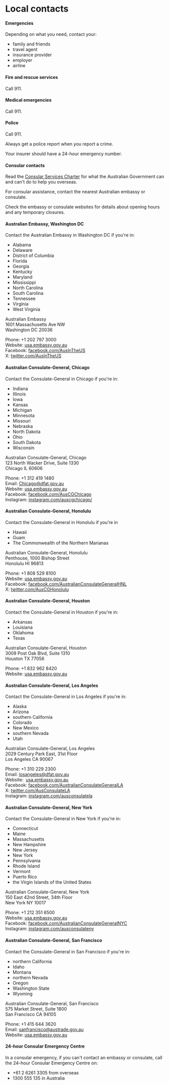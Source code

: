 # Local contacts

#### Emergencies

Depending on what you need, contact your:

* family and friends
* travel agent
* insurance provider
* employer
* airline

#### Fire and rescue services

Call 911.

#### Medical emergencies

Call 911.

#### Police

Call 911.

Always get a police report when you report a crime.

Your insurer should have a 24-hour emergency number.

#### Consular contacts

Read the [Consular Services Charter](https://www.smartraveller.gov.au/node/46) for what the Australian Government can and can't do to help you overseas.

For consular assistance, contact the nearest Australian embassy or consulate.

Check the embassy or consulate websites for details about opening hours and any temporary closures.

#### Australian Embassy, Washington DC

Contact the Australian Embassy in Washington DC if you're in:

* Alabama
* Delaware
* District of Columbia
* Florida
* Georgia
* Kentucky
* Maryland
* Mississippi
* North Carolina
* South Carolina
* Tennessee
* Virginia
* West Virginia

Australian Embassy  
1601 Massachusetts Ave NW  
Washington DC 20036

Phone: +1 202 797 3000  
Website: [usa.embassy.gov.au](https://usa.embassy.gov.au/)  
Facebook: [facebook.com/AusInTheUS](http://www.facebook.com/AusInTheUS)   
X: [twitter.com/AusInTheUS](https://twitter.com/AusintheUS)

#### Australian Consulate-General, Chicago

Contact the Consulate-General in Chicago if you're in:

* Indiana
* Illinois
* Iowa
* Kansas
* Michigan
* Minnesota
* Missouri
* Nebraska
* North Dakota
* Ohio
* South Dakota
* Wisconsin

Australian Consulate-General, Chicago  
123 North Wacker Drive, Suite 1330  
Chicago IL 60606

Phone: +1 312 419 1480  
Email: [Chicago@dfat.gov.au](mailto:Chicago@dfat.gov.au)  
Website: [usa.embassy.gov.au](https://usa.embassy.gov.au/our-locations)  
Facebook: [facebook.com/AusCGChicago](https://www.facebook.com/AusCGChicago/)  
Instagram: [instagram.com/auscgchicago/](https://www.instagram.com/auscgchicago/)

#### Australian Consulate-General, Honolulu

Contact the Consulate-General in Honolulu if you’re in 

* Hawaii
* Guam
* The Commonwealth of the Northern Marianas

Australian Consulate-General, Honolulu  
Penthouse, 1000 Bishop Street  
Honolulu HI 96813

Phone: +1 808 529 8100  
Website: [usa.embassy.gov.au](https://usa.embassy.gov.au/our-locations)  
Facebook: [facebook.com/AustralianConsulateGeneralHNL](https://www.facebook.com/AustralianConsulateGeneralHNL/)  
X: [twitter.com/AusCGHonolulu](https://twitter.com/AusCGHonolulu)

#### Australian Consulate-General, Houston

Contact the Consulate-General in Houston if you're in:

* Arkansas
* Louisiana
* Oklahoma
* Texas

Australian Consulate-General, Houston  
3009 Post Oak Blvd, Suite 1310  
Houston TX 77056

Phone: +1 832 962 8420  
Website: [usa.embassy.gov.au](https://usa.embassy.gov.au/our-locations)

#### Australian Consulate-General, Los Angeles

Contact the Consulate-General in Los Angeles if you're in:

* Alaska
* Arizona
* southern California
* Colorado
* New Mexico
* southern Nevada
* Utah

Australian Consulate-General, Los Angeles  
2029 Century Park East, 31st Floor  
Los Angeles CA 90067

Phone: +1 310 229 2300  
Email: [losangeles@dfat.gov.au](mailto:losangeles@dfat.gov.au)  
Website:  [usa.embassy.gov.au](https://usa.embassy.gov.au/our-locations)  
Facebook: [facebook.com/AustralianConsulateGeneralLA](https://www.facebook.com/AustralianConsulateGeneralLA/)  
X: [twitter.com/AusConsulateLA](https://twitter.com/AusConsulateLA)  
Instagram: [instagram.com/ausconsulatela](https://www.instagram.com/ausconsulatela/?hl=en)

#### Australian Consulate-General, New York

Contact the Consulate-General in New York if you're in:

* Connecticut
* Maine
* Massachusetts
* New Hampshire
* New Jersey
* New York
* Pennsylvania
* Rhode Island
* Vermont
* Puerto Rico
* the Virgin Islands of the United States

Australian Consulate-General, New York  
150 East 42nd Street, 34th Floor  
New York NY 10017

Phone: +1 212 351 6500  
Website: [usa.embassy.gov.au](https://usa.embassy.gov.au/our-locations)  
Facebook: [facebook.com/AustralianConsulateGeneralNYC](https://www.facebook.com/australianconsulategeneralnyc)  
Instagram: [instagram.com/ausconsulateny](https://www.instagram.com/ausconsulateny/)

#### Australian Consulate-General, San Francisco

Contact the Consulate-General in San Francisco if you're in:

* northern California
* Idaho
* Montana
* northern Nevada
* Oregon
* Washington State
* Wyoming

Australian Consulate-General, San Francisco  
575 Market Street, Suite 1800  
San Francisco CA 94105

Phone: +1 415 644 3620  
Email: [sanfrancisco@austrade.gov.au](mailto:sanfrancisco@austrade.gov.au)  
Website: [usa.embassy.gov.au](https://usa.embassy.gov.au/our-locations)

#### 24-hour Consular Emergency Centre

In a consular emergency, if you can't contact an embassy or consulate, call the 24-hour Consular Emergency Centre on:

* +61 2 6261 3305 from overseas
* 1300 555 135 in Australia